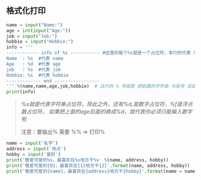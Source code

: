 ## 格式化打印

```python
name = input("Name:")
age = int(input("Age:"))
job = input("Job:")
hobbie = input("Hobbie:")
info = '''
------------ info of %s ----------- #这里的每个%s就是一个占位符，本行的代表 后面拓号里的 name 
Name  : %s  #代表 name 
Age   : %d  #代表 age  
job   : %s  #代表 job 
Hobbie: %s  #代表 hobbie 
------------- end -----------------
''' %(name,name,age,job,hobbie)  # 这行的 % 号就是 把前面的字符串 与拓号 后面的 变量 关联起来 
print(info)
```

> *%s就是代表字符串占位符，除此之外，还有%d,是数字占位符，%f是浮点数占位符， 如果把上面的age后面的换成%d，就代表你必须只能输入数字啦*
>
> 注意：要输出% 需要 %% => 打印%

```python
name = input('名字')
address = input('地点')
hobby = input('爱好')
print('敬爱可爱的%s，最喜欢在%s地方干%s' %(name, address, hobby))
print('敬爱可爱的{0}，最喜欢在{1}地方干{2}'.format(name, address, hobby))
print('敬爱可爱的{name}，最喜欢在{address}地方干{hobby}'.format(name = name, address = address, hobby = hobby))
```

